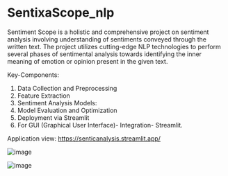 # SentixaScope_nlp
Sentiment Scope is a holistic and comprehensive project on sentiment analysis involving understanding of sentiments conveyed through the written text. The project utilizes cutting-edge NLP technologies to perform several phases of sentimental analysis towards identifying the inner meaning of emotion or opinion present in the given text.

Key-Components:
1. Data Collection and Preprocessing
2. Feature Extraction
3. Sentiment Analysis Models:
4. Model Evaluation and Optimization
5. Deployment via Streamlit
6. For GUI (Graphical User Interface)- Integration- Streamlit.

Application view:
https://senticanalysis.streamlit.app/

![image](https://github.com/gnanesh-16/SentixaScope_nlp/assets/98212179/99724bbb-639d-4220-8d1c-cb1c271a0cf5)

![image](https://github.com/gnanesh-16/SentixaScope_nlp/assets/98212179/c8ca2324-8d31-4077-9147-1bfb2c56a46e)


